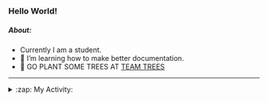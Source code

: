 ### Hello World!

##### About:
- Currently I am a student.
- 🌱 I’m learning how to make better documentation.
- 🌱 GO PLANT SOME TREES AT [TEAM TREES](https://teamtrees.org/)

---
<details>
  <summary>:zap: My Activity:</summary>
  
<!--START_SECTION:waka-->
![Code Time](http://img.shields.io/badge/Code%20Time-1%2C243%20hrs%2016%20mins-blue)

**I'm a Night 🦉** 

```text
🌞 Morning                2053 commits        ███░░░░░░░░░░░░░░░░░░░░░░   10.27 % 
🌆 Daytime                6713 commits        ████████░░░░░░░░░░░░░░░░░   33.58 % 
🌃 Evening                5765 commits        ███████░░░░░░░░░░░░░░░░░░   28.84 % 
🌙 Night                  5462 commits        ███████░░░░░░░░░░░░░░░░░░   27.32 % 
```
📅 **I'm Most Productive on Wednesday** 

```text
Monday                   2753 commits        ███░░░░░░░░░░░░░░░░░░░░░░   13.77 % 
Tuesday                  2747 commits        ███░░░░░░░░░░░░░░░░░░░░░░   13.74 % 
Wednesday                4725 commits        ██████░░░░░░░░░░░░░░░░░░░   23.63 % 
Thursday                 2650 commits        ███░░░░░░░░░░░░░░░░░░░░░░   13.25 % 
Friday                   2130 commits        ███░░░░░░░░░░░░░░░░░░░░░░   10.65 % 
Saturday                 1707 commits        ██░░░░░░░░░░░░░░░░░░░░░░░   08.54 % 
Sunday                   3281 commits        ████░░░░░░░░░░░░░░░░░░░░░   16.41 % 
```


📊 **This Week I Spent My Time On** 

```text
🔥 Editors: 
Android Studio           4 hrs 27 mins       █████████████░░░░░░░░░░░░   52.28 % 
VS Code                  2 hrs 4 mins        ██████░░░░░░░░░░░░░░░░░░░   24.36 % 
IntelliJ                 1 hr 59 mins        ██████░░░░░░░░░░░░░░░░░░░   23.37 % 

🐱‍💻 Projects: 
java-springboot-projects 1 hr 59 mins        ██████░░░░░░░░░░░░░░░░░░░   23.37 % 
swag-store               1 hr 43 mins        █████░░░░░░░░░░░░░░░░░░░░   20.29 % 
github-readme-youtube-car1 hr 27 mins        ████░░░░░░░░░░░░░░░░░░░░░   17.18 % 
CSE224-Fundamentals-of-An1 hr 4 mins         ███░░░░░░░░░░░░░░░░░░░░░░   12.70 % 
test                     49 mins             ██░░░░░░░░░░░░░░░░░░░░░░░   09.74 % 
```


 Last Updated on 24/10/2023 17:11:24 UTC
<!--END_SECTION:waka-->
</details>
